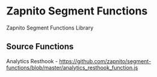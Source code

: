 # Zapnito Segment Functions
Zapnito Segment Functions Library

## Source Functions 
Analytics Resthook - https://github.com/zapnito/segment-functions/blob/master/analytics_resthook_function.js
